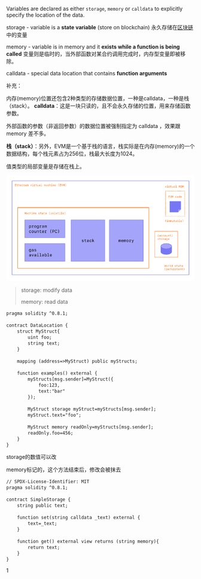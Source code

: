 Variables are declared as either `storage`, `memory` or `calldata` to explicitly specify the location of the data.

storage - variable is a **state variable** (store on blockchain) 永久存储在[区块链](https://so.csdn.net/so/search?q=区块链&spm=1001.2101.3001.7020)中的变量

memory - variable is in memory and it **exists while a function is being called** 变量则是临时的，当外部函数对某合约调用完成时，内存型变量即被移除。

calldata - special data location that contains **function arguments**



补充：

内存(memory)位置还包含2种类型的存储数据位置，一种是calldata，一种是栈（stack）。
**calldata**：这是一块只读的，且不会永久存储的位置，用来存储函数参数。

外部函数的参数（非返回参数）的数据位置被强制指定为 calldata ，效果跟 memory 差不多。

**栈（stack）**：另外，EVM是一个基于栈的语言，栈实际是在内存(memory)的一个数据结构，每个栈元素占为256位，栈最大长度为1024。

值类型的局部变量是存储在栈上。

![image-20230923160627037](assets\image-20230923160627037.png)

> storage: modify data
>
> memory: read data

```solidity
pragma solidity ^0.8.1;

contract DataLocation {
    struct MyStruct{
        uint foo;
        string text;
    }

    mapping (address=>MyStruct) public myStructs;

    function examples() external {
        myStructs[msg.sender]=MyStruct({
            foo:123,
            text:"bar"
        });

        MyStruct storage myStruct=myStructs[msg.sender];
        myStruct.text="foo";

        MyStruct memory readOnly=myStructs[msg.sender];
        readOnly.foo=456;
    }
}

```

storage的数值可以改

memory标记的，这个方法结束后，修改会被抹去

```solidity
// SPDX-License-Identifier: MIT
pragma solidity ^0.8.1;

contract SimpleStorage {
    string public text;

    function set(string calldata _text) external {
        text=_text;
    }

    function get() external view returns (string memory){
        return text;
    }
}

```

1